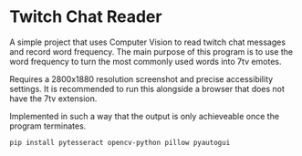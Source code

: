 # Twitch Chat Reader

A simple project that uses Computer Vision to read twitch chat messages and record word frequency. The main purpose of this program is to use the word frequency to turn the most commonly used words into 7tv emotes.

Requires a 2800x1880 resolution screenshot and precise accessibility settings. It is recommended to run this alongside a browser that does not have the 7tv extension.

Implemented in such a way that the output is only achieveable once the program terminates.
```
pip install pytesseract opencv-python pillow pyautogui
```
